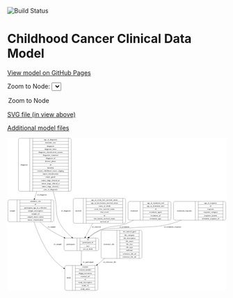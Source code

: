 <link rel='stylesheet' href="assets/style.css">
<link rel='stylesheet' href="https://unpkg.com/leaflet@1.5.1/dist/leaflet.css" integrity="sha512-xwE/Az9zrjBIphAcBb3F6JVqxf46+CDLwfLMHloNu6KEQCAWi6HcDUbeOfBIptF7tcCzusKFjFw2yuvEpDL9wQ==" crossorigin="">
<script type="text/javascript" src="https://code.jquery.com/jquery-3.2.1.min.js"></script>
<script type="text/javascript"  src="https://unpkg.com/leaflet@1.5.1/dist/leaflet.js"></script>
<script type="text/javascript" src="assets/actions.js"></script>

![Build Status](https://github.com/CBIIT/c3d-model/actions/workflows/model-test-and-deploy.yml/badge.svg)

# Childhood Cancer Clinical Data Model

[View model on GitHub Pages](https://cbiit.github.io/c3d-model/)


Zoom to Node: <select id="node_select">
  <option value="">Zoom to Node</option>
</select>
<div id="model"></div>

<p>
<a href="./model-desc/c3d-model.svg">SVG file (in view above)</a>
<p>
<a href="./model-desc">Additional model files</a>
<div id='graph' style='display:off;'>
<svg width="1613pt" height="1131pt"
 viewBox="0.00 0.00 1612.50 1131.00" xmlns="http://www.w3.org/2000/svg" xmlns:xlink="http://www.w3.org/1999/xlink">
<g id="graph0" class="graph" transform="scale(1 1) rotate(0) translate(4 1127)">
<title>Perl</title>
<polygon fill="#ffffff" stroke="transparent" points="-4,4 -4,-1127 1608.5,-1127 1608.5,4 -4,4"/>
<!-- diagnosis -->
<g id="node1" class="node">
<title>diagnosis</title>
<path fill="none" stroke="#000000" d="M89.5,-731.5C89.5,-731.5 454.5,-731.5 454.5,-731.5 460.5,-731.5 466.5,-737.5 466.5,-743.5 466.5,-743.5 466.5,-1110.5 466.5,-1110.5 466.5,-1116.5 460.5,-1122.5 454.5,-1122.5 454.5,-1122.5 89.5,-1122.5 89.5,-1122.5 83.5,-1122.5 77.5,-1116.5 77.5,-1110.5 77.5,-1110.5 77.5,-743.5 77.5,-743.5 77.5,-737.5 83.5,-731.5 89.5,-731.5"/>
<text text-anchor="middle" x="119.5" y="-923.3" font-family="Times,serif" font-size="14.00" fill="#000000">diagnosis</text>
<polyline fill="none" stroke="#000000" points="161.5,-731.5 161.5,-1122.5 "/>
<text text-anchor="middle" x="172" y="-923.3" font-family="Times,serif" font-size="14.00" fill="#000000"> </text>
<polyline fill="none" stroke="#000000" points="182.5,-731.5 182.5,-1122.5 "/>
<text text-anchor="middle" x="314" y="-1107.3" font-family="Times,serif" font-size="14.00" fill="#000000">age_at_diagnosis</text>
<polyline fill="none" stroke="#000000" points="182.5,-1099.5 445.5,-1099.5 "/>
<text text-anchor="middle" x="314" y="-1084.3" font-family="Times,serif" font-size="14.00" fill="#000000">anatomic_site</text>
<polyline fill="none" stroke="#000000" points="182.5,-1076.5 445.5,-1076.5 "/>
<text text-anchor="middle" x="314" y="-1061.3" font-family="Times,serif" font-size="14.00" fill="#000000">diagnosis</text>
<polyline fill="none" stroke="#000000" points="182.5,-1053.5 445.5,-1053.5 "/>
<text text-anchor="middle" x="314" y="-1038.3" font-family="Times,serif" font-size="14.00" fill="#000000">diagnosis_basis</text>
<polyline fill="none" stroke="#000000" points="182.5,-1030.5 445.5,-1030.5 "/>
<text text-anchor="middle" x="314" y="-1015.3" font-family="Times,serif" font-size="14.00" fill="#000000">diagnosis_classification_system</text>
<polyline fill="none" stroke="#000000" points="182.5,-1007.5 445.5,-1007.5 "/>
<text text-anchor="middle" x="314" y="-992.3" font-family="Times,serif" font-size="14.00" fill="#000000">diagnosis_comment</text>
<polyline fill="none" stroke="#000000" points="182.5,-984.5 445.5,-984.5 "/>
<text text-anchor="middle" x="314" y="-969.3" font-family="Times,serif" font-size="14.00" fill="#000000">diagnosis_id</text>
<polyline fill="none" stroke="#000000" points="182.5,-961.5 445.5,-961.5 "/>
<text text-anchor="middle" x="314" y="-946.3" font-family="Times,serif" font-size="14.00" fill="#000000">disease_phase</text>
<polyline fill="none" stroke="#000000" points="182.5,-938.5 445.5,-938.5 "/>
<text text-anchor="middle" x="314" y="-923.3" font-family="Times,serif" font-size="14.00" fill="#000000">id</text>
<polyline fill="none" stroke="#000000" points="182.5,-915.5 445.5,-915.5 "/>
<text text-anchor="middle" x="314" y="-900.3" font-family="Times,serif" font-size="14.00" fill="#000000">laterality</text>
<polyline fill="none" stroke="#000000" points="182.5,-892.5 445.5,-892.5 "/>
<text text-anchor="middle" x="314" y="-877.3" font-family="Times,serif" font-size="14.00" fill="#000000">toronto_childhood_cancer_staging</text>
<polyline fill="none" stroke="#000000" points="182.5,-869.5 445.5,-869.5 "/>
<text text-anchor="middle" x="314" y="-854.3" font-family="Times,serif" font-size="14.00" fill="#000000">tumor_classification</text>
<polyline fill="none" stroke="#000000" points="182.5,-846.5 445.5,-846.5 "/>
<text text-anchor="middle" x="314" y="-831.3" font-family="Times,serif" font-size="14.00" fill="#000000">tumor_grade</text>
<polyline fill="none" stroke="#000000" points="182.5,-823.5 445.5,-823.5 "/>
<text text-anchor="middle" x="314" y="-808.3" font-family="Times,serif" font-size="14.00" fill="#000000">tumor_stage_clinical_m</text>
<polyline fill="none" stroke="#000000" points="182.5,-800.5 445.5,-800.5 "/>
<text text-anchor="middle" x="314" y="-785.3" font-family="Times,serif" font-size="14.00" fill="#000000">tumor_stage_clinical_n</text>
<polyline fill="none" stroke="#000000" points="182.5,-777.5 445.5,-777.5 "/>
<text text-anchor="middle" x="314" y="-762.3" font-family="Times,serif" font-size="14.00" fill="#000000">tumor_stage_clinical_t</text>
<polyline fill="none" stroke="#000000" points="182.5,-754.5 445.5,-754.5 "/>
<text text-anchor="middle" x="314" y="-739.3" font-family="Times,serif" font-size="14.00" fill="#000000">year_of_diagnosis</text>
<polyline fill="none" stroke="#000000" points="445.5,-731.5 445.5,-1122.5 "/>
<text text-anchor="middle" x="456" y="-923.3" font-family="Times,serif" font-size="14.00" fill="#000000"> </text>
</g>
<!-- sample -->
<g id="node3" class="node">
<title>sample</title>
<path fill="none" stroke="#000000" d="M12,-507C12,-507 326,-507 326,-507 332,-507 338,-513 338,-519 338,-519 338,-656 338,-656 338,-662 332,-668 326,-668 326,-668 12,-668 12,-668 6,-668 0,-662 0,-656 0,-656 0,-519 0,-519 0,-513 6,-507 12,-507"/>
<text text-anchor="middle" x="34" y="-583.8" font-family="Times,serif" font-size="14.00" fill="#000000">sample</text>
<polyline fill="none" stroke="#000000" points="68,-507 68,-668 "/>
<text text-anchor="middle" x="78.5" y="-583.8" font-family="Times,serif" font-size="14.00" fill="#000000"> </text>
<polyline fill="none" stroke="#000000" points="89,-507 89,-668 "/>
<text text-anchor="middle" x="203" y="-652.8" font-family="Times,serif" font-size="14.00" fill="#000000">anatomic_site</text>
<polyline fill="none" stroke="#000000" points="89,-645 317,-645 "/>
<text text-anchor="middle" x="203" y="-629.8" font-family="Times,serif" font-size="14.00" fill="#000000">id</text>
<polyline fill="none" stroke="#000000" points="89,-622 317,-622 "/>
<text text-anchor="middle" x="203" y="-606.8" font-family="Times,serif" font-size="14.00" fill="#000000">participant_age_at_collection</text>
<polyline fill="none" stroke="#000000" points="89,-599 317,-599 "/>
<text text-anchor="middle" x="203" y="-583.8" font-family="Times,serif" font-size="14.00" fill="#000000">sample_description</text>
<polyline fill="none" stroke="#000000" points="89,-576 317,-576 "/>
<text text-anchor="middle" x="203" y="-560.8" font-family="Times,serif" font-size="14.00" fill="#000000">sample_id</text>
<polyline fill="none" stroke="#000000" points="89,-553 317,-553 "/>
<text text-anchor="middle" x="203" y="-537.8" font-family="Times,serif" font-size="14.00" fill="#000000">sample_tumor_status</text>
<polyline fill="none" stroke="#000000" points="89,-530 317,-530 "/>
<text text-anchor="middle" x="203" y="-514.8" font-family="Times,serif" font-size="14.00" fill="#000000">tumor_classification</text>
<polyline fill="none" stroke="#000000" points="317,-507 317,-668 "/>
<text text-anchor="middle" x="327.5" y="-583.8" font-family="Times,serif" font-size="14.00" fill="#000000"> </text>
</g>
<!-- diagnosis&#45;&gt;sample -->
<g id="edge1" class="edge">
<title>diagnosis&#45;&gt;sample</title>
<path fill="none" stroke="#000000" d="M212.6813,-731.4786C207.0365,-712.8729 201.5201,-694.6901 196.4118,-677.8526"/>
<polygon fill="#000000" stroke="#000000" points="199.706,-676.6545 193.4534,-668.1013 193.0074,-678.6868 199.706,-676.6545"/>
<text text-anchor="middle" x="250.5" y="-701.8" font-family="Times,serif" font-size="14.00" fill="#000000">of_diagnosis</text>
</g>
<!-- participant -->
<g id="node6" class="node">
<title>participant</title>
<path fill="none" stroke="#000000" d="M425.5,-294C425.5,-294 656.5,-294 656.5,-294 662.5,-294 668.5,-300 668.5,-306 668.5,-306 668.5,-374 668.5,-374 668.5,-380 662.5,-386 656.5,-386 656.5,-386 425.5,-386 425.5,-386 419.5,-386 413.5,-380 413.5,-374 413.5,-374 413.5,-306 413.5,-306 413.5,-300 419.5,-294 425.5,-294"/>
<text text-anchor="middle" x="461.5" y="-336.3" font-family="Times,serif" font-size="14.00" fill="#000000">participant</text>
<polyline fill="none" stroke="#000000" points="509.5,-294 509.5,-386 "/>
<text text-anchor="middle" x="520" y="-336.3" font-family="Times,serif" font-size="14.00" fill="#000000"> </text>
<polyline fill="none" stroke="#000000" points="530.5,-294 530.5,-386 "/>
<text text-anchor="middle" x="589" y="-370.8" font-family="Times,serif" font-size="14.00" fill="#000000">id</text>
<polyline fill="none" stroke="#000000" points="530.5,-363 647.5,-363 "/>
<text text-anchor="middle" x="589" y="-347.8" font-family="Times,serif" font-size="14.00" fill="#000000">participant_id</text>
<polyline fill="none" stroke="#000000" points="530.5,-340 647.5,-340 "/>
<text text-anchor="middle" x="589" y="-324.8" font-family="Times,serif" font-size="14.00" fill="#000000">race</text>
<polyline fill="none" stroke="#000000" points="530.5,-317 647.5,-317 "/>
<text text-anchor="middle" x="589" y="-301.8" font-family="Times,serif" font-size="14.00" fill="#000000">sex_at_birth</text>
<polyline fill="none" stroke="#000000" points="647.5,-294 647.5,-386 "/>
<text text-anchor="middle" x="658" y="-336.3" font-family="Times,serif" font-size="14.00" fill="#000000"> </text>
</g>
<!-- diagnosis&#45;&gt;participant -->
<g id="edge2" class="edge">
<title>diagnosis&#45;&gt;participant</title>
<path fill="none" stroke="#000000" d="M333.4132,-731.3403C338.2352,-714.0397 342.8402,-696.7449 347,-680 367.1952,-598.7064 343.3134,-568.7663 383,-495 404.2312,-455.5373 438.9063,-419.8634 470.3712,-392.7155"/>
<polygon fill="#000000" stroke="#000000" points="472.9275,-395.1368 478.2914,-386.0001 468.4005,-389.7976 472.9275,-395.1368"/>
<text text-anchor="middle" x="427.5" y="-583.8" font-family="Times,serif" font-size="14.00" fill="#000000">of_diagnosis</text>
</g>
<!-- survival -->
<g id="node2" class="node">
<title>survival</title>
<path fill="none" stroke="#000000" d="M493.5,-495.5C493.5,-495.5 854.5,-495.5 854.5,-495.5 860.5,-495.5 866.5,-501.5 866.5,-507.5 866.5,-507.5 866.5,-667.5 866.5,-667.5 866.5,-673.5 860.5,-679.5 854.5,-679.5 854.5,-679.5 493.5,-679.5 493.5,-679.5 487.5,-679.5 481.5,-673.5 481.5,-667.5 481.5,-667.5 481.5,-507.5 481.5,-507.5 481.5,-501.5 487.5,-495.5 493.5,-495.5"/>
<text text-anchor="middle" x="518.5" y="-583.8" font-family="Times,serif" font-size="14.00" fill="#000000">survival</text>
<polyline fill="none" stroke="#000000" points="555.5,-495.5 555.5,-679.5 "/>
<text text-anchor="middle" x="566" y="-583.8" font-family="Times,serif" font-size="14.00" fill="#000000"> </text>
<polyline fill="none" stroke="#000000" points="576.5,-495.5 576.5,-679.5 "/>
<text text-anchor="middle" x="711" y="-664.3" font-family="Times,serif" font-size="14.00" fill="#000000">age_at_event_free_survival_status</text>
<polyline fill="none" stroke="#000000" points="576.5,-656.5 845.5,-656.5 "/>
<text text-anchor="middle" x="711" y="-641.3" font-family="Times,serif" font-size="14.00" fill="#000000">age_at_last_known_survival_status</text>
<polyline fill="none" stroke="#000000" points="576.5,-633.5 845.5,-633.5 "/>
<text text-anchor="middle" x="711" y="-618.3" font-family="Times,serif" font-size="14.00" fill="#000000">cause_of_death</text>
<polyline fill="none" stroke="#000000" points="576.5,-610.5 845.5,-610.5 "/>
<text text-anchor="middle" x="711" y="-595.3" font-family="Times,serif" font-size="14.00" fill="#000000">event_free_survival_status</text>
<polyline fill="none" stroke="#000000" points="576.5,-587.5 845.5,-587.5 "/>
<text text-anchor="middle" x="711" y="-572.3" font-family="Times,serif" font-size="14.00" fill="#000000">first_event</text>
<polyline fill="none" stroke="#000000" points="576.5,-564.5 845.5,-564.5 "/>
<text text-anchor="middle" x="711" y="-549.3" font-family="Times,serif" font-size="14.00" fill="#000000">id</text>
<polyline fill="none" stroke="#000000" points="576.5,-541.5 845.5,-541.5 "/>
<text text-anchor="middle" x="711" y="-526.3" font-family="Times,serif" font-size="14.00" fill="#000000">last_known_survival_status</text>
<polyline fill="none" stroke="#000000" points="576.5,-518.5 845.5,-518.5 "/>
<text text-anchor="middle" x="711" y="-503.3" font-family="Times,serif" font-size="14.00" fill="#000000">survival_id</text>
<polyline fill="none" stroke="#000000" points="845.5,-495.5 845.5,-679.5 "/>
<text text-anchor="middle" x="856" y="-583.8" font-family="Times,serif" font-size="14.00" fill="#000000"> </text>
</g>
<!-- survival&#45;&gt;participant -->
<g id="edge6" class="edge">
<title>survival&#45;&gt;participant</title>
<path fill="none" stroke="#000000" d="M624.4757,-495.3401C606.3374,-461.5865 586.3933,-424.4724 570.5492,-394.9881"/>
<polygon fill="#000000" stroke="#000000" points="573.5869,-393.2469 565.7702,-386.095 567.4208,-396.5604 573.5869,-393.2469"/>
<text text-anchor="middle" x="651.5" y="-465.8" font-family="Times,serif" font-size="14.00" fill="#000000">of_survival</text>
</g>
<!-- sample&#45;&gt;participant -->
<g id="edge4" class="edge">
<title>sample&#45;&gt;participant</title>
<path fill="none" stroke="#000000" d="M236.3638,-506.8932C251.9856,-490.8595 269.2642,-474.9854 287,-462 325.3362,-433.9319 371.1435,-409.6011 413.235,-390.2118"/>
<polygon fill="#000000" stroke="#000000" points="414.7843,-393.3522 422.436,-386.024 411.8844,-386.981 414.7843,-393.3522"/>
<text text-anchor="middle" x="323.5" y="-465.8" font-family="Times,serif" font-size="14.00" fill="#000000">of_sample</text>
</g>
<!-- study -->
<g id="node7" class="node">
<title>study</title>
<path fill="none" stroke="#000000" d="M431.5,-.5C431.5,-.5 650.5,-.5 650.5,-.5 656.5,-.5 662.5,-6.5 662.5,-12.5 662.5,-12.5 662.5,-172.5 662.5,-172.5 662.5,-178.5 656.5,-184.5 650.5,-184.5 650.5,-184.5 431.5,-184.5 431.5,-184.5 425.5,-184.5 419.5,-178.5 419.5,-172.5 419.5,-172.5 419.5,-12.5 419.5,-12.5 419.5,-6.5 425.5,-.5 431.5,-.5"/>
<text text-anchor="middle" x="447.5" y="-88.8" font-family="Times,serif" font-size="14.00" fill="#000000">study</text>
<polyline fill="none" stroke="#000000" points="475.5,-.5 475.5,-184.5 "/>
<text text-anchor="middle" x="486" y="-88.8" font-family="Times,serif" font-size="14.00" fill="#000000"> </text>
<polyline fill="none" stroke="#000000" points="496.5,-.5 496.5,-184.5 "/>
<text text-anchor="middle" x="569" y="-169.3" font-family="Times,serif" font-size="14.00" fill="#000000">consent</text>
<polyline fill="none" stroke="#000000" points="496.5,-161.5 641.5,-161.5 "/>
<text text-anchor="middle" x="569" y="-146.3" font-family="Times,serif" font-size="14.00" fill="#000000">consent_number</text>
<polyline fill="none" stroke="#000000" points="496.5,-138.5 641.5,-138.5 "/>
<text text-anchor="middle" x="569" y="-123.3" font-family="Times,serif" font-size="14.00" fill="#000000">dbgap_accession</text>
<polyline fill="none" stroke="#000000" points="496.5,-115.5 641.5,-115.5 "/>
<text text-anchor="middle" x="569" y="-100.3" font-family="Times,serif" font-size="14.00" fill="#000000">external_url</text>
<polyline fill="none" stroke="#000000" points="496.5,-92.5 641.5,-92.5 "/>
<text text-anchor="middle" x="569" y="-77.3" font-family="Times,serif" font-size="14.00" fill="#000000">id</text>
<polyline fill="none" stroke="#000000" points="496.5,-69.5 641.5,-69.5 "/>
<text text-anchor="middle" x="569" y="-54.3" font-family="Times,serif" font-size="14.00" fill="#000000">study_description</text>
<polyline fill="none" stroke="#000000" points="496.5,-46.5 641.5,-46.5 "/>
<text text-anchor="middle" x="569" y="-31.3" font-family="Times,serif" font-size="14.00" fill="#000000">study_id</text>
<polyline fill="none" stroke="#000000" points="496.5,-23.5 641.5,-23.5 "/>
<text text-anchor="middle" x="569" y="-8.3" font-family="Times,serif" font-size="14.00" fill="#000000">study_name</text>
<polyline fill="none" stroke="#000000" points="641.5,-.5 641.5,-184.5 "/>
<text text-anchor="middle" x="652" y="-88.8" font-family="Times,serif" font-size="14.00" fill="#000000"> </text>
</g>
<!-- sample&#45;&gt;study -->
<g id="edge5" class="edge">
<title>sample&#45;&gt;study</title>
<path fill="none" stroke="#000000" d="M192.2752,-506.97C217.2609,-430.8883 262.8011,-316.7054 331,-236 353.5034,-209.3699 382.1018,-185.5161 410.8949,-165.2592"/>
<polygon fill="#000000" stroke="#000000" points="413.185,-167.9311 419.4216,-159.3663 409.2051,-162.1725 413.185,-167.9311"/>
<text text-anchor="middle" x="367.5" y="-336.3" font-family="Times,serif" font-size="14.00" fill="#000000">of_sample</text>
</g>
<!-- treatment -->
<g id="node4" class="node">
<title>treatment</title>
<path fill="none" stroke="#000000" d="M897,-518.5C897,-518.5 1189,-518.5 1189,-518.5 1195,-518.5 1201,-524.5 1201,-530.5 1201,-530.5 1201,-644.5 1201,-644.5 1201,-650.5 1195,-656.5 1189,-656.5 1189,-656.5 897,-656.5 897,-656.5 891,-656.5 885,-650.5 885,-644.5 885,-644.5 885,-530.5 885,-530.5 885,-524.5 891,-518.5 897,-518.5"/>
<text text-anchor="middle" x="929.5" y="-583.8" font-family="Times,serif" font-size="14.00" fill="#000000">treatment</text>
<polyline fill="none" stroke="#000000" points="974,-518.5 974,-656.5 "/>
<text text-anchor="middle" x="984.5" y="-583.8" font-family="Times,serif" font-size="14.00" fill="#000000"> </text>
<polyline fill="none" stroke="#000000" points="995,-518.5 995,-656.5 "/>
<text text-anchor="middle" x="1087.5" y="-641.3" font-family="Times,serif" font-size="14.00" fill="#000000">age_at_treatment_end</text>
<polyline fill="none" stroke="#000000" points="995,-633.5 1180,-633.5 "/>
<text text-anchor="middle" x="1087.5" y="-618.3" font-family="Times,serif" font-size="14.00" fill="#000000">age_at_treatment_start</text>
<polyline fill="none" stroke="#000000" points="995,-610.5 1180,-610.5 "/>
<text text-anchor="middle" x="1087.5" y="-595.3" font-family="Times,serif" font-size="14.00" fill="#000000">id</text>
<polyline fill="none" stroke="#000000" points="995,-587.5 1180,-587.5 "/>
<text text-anchor="middle" x="1087.5" y="-572.3" font-family="Times,serif" font-size="14.00" fill="#000000">treatment_agent</text>
<polyline fill="none" stroke="#000000" points="995,-564.5 1180,-564.5 "/>
<text text-anchor="middle" x="1087.5" y="-549.3" font-family="Times,serif" font-size="14.00" fill="#000000">treatment_id</text>
<polyline fill="none" stroke="#000000" points="995,-541.5 1180,-541.5 "/>
<text text-anchor="middle" x="1087.5" y="-526.3" font-family="Times,serif" font-size="14.00" fill="#000000">treatment_type</text>
<polyline fill="none" stroke="#000000" points="1180,-518.5 1180,-656.5 "/>
<text text-anchor="middle" x="1190.5" y="-583.8" font-family="Times,serif" font-size="14.00" fill="#000000"> </text>
</g>
<!-- treatment&#45;&gt;participant -->
<g id="edge7" class="edge">
<title>treatment&#45;&gt;participant</title>
<path fill="none" stroke="#000000" d="M926.4118,-518.4639C909.484,-509.8744 892.0218,-501.7533 875,-495 790.5327,-461.4879 758.7278,-483.7284 677,-444 649.3805,-430.574 621.9027,-411.0453 598.951,-392.5267"/>
<polygon fill="#000000" stroke="#000000" points="600.9806,-389.6648 591.0286,-386.0303 596.542,-395.0776 600.9806,-389.6648"/>
<text text-anchor="middle" x="858" y="-465.8" font-family="Times,serif" font-size="14.00" fill="#000000">of_treatment</text>
</g>
<!-- reference_file -->
<g id="node5" class="node">
<title>reference_file</title>
<path fill="none" stroke="#000000" d="M698.5,-236.5C698.5,-236.5 975.5,-236.5 975.5,-236.5 981.5,-236.5 987.5,-242.5 987.5,-248.5 987.5,-248.5 987.5,-431.5 987.5,-431.5 987.5,-437.5 981.5,-443.5 975.5,-443.5 975.5,-443.5 698.5,-443.5 698.5,-443.5 692.5,-443.5 686.5,-437.5 686.5,-431.5 686.5,-431.5 686.5,-248.5 686.5,-248.5 686.5,-242.5 692.5,-236.5 698.5,-236.5"/>
<text text-anchor="middle" x="744.5" y="-336.3" font-family="Times,serif" font-size="14.00" fill="#000000">reference_file</text>
<polyline fill="none" stroke="#000000" points="802.5,-236.5 802.5,-443.5 "/>
<text text-anchor="middle" x="813" y="-336.3" font-family="Times,serif" font-size="14.00" fill="#000000"> </text>
<polyline fill="none" stroke="#000000" points="823.5,-236.5 823.5,-443.5 "/>
<text text-anchor="middle" x="895" y="-428.3" font-family="Times,serif" font-size="14.00" fill="#000000">dcf_indexd_guid</text>
<polyline fill="none" stroke="#000000" points="823.5,-420.5 966.5,-420.5 "/>
<text text-anchor="middle" x="895" y="-405.3" font-family="Times,serif" font-size="14.00" fill="#000000">file_category</text>
<polyline fill="none" stroke="#000000" points="823.5,-397.5 966.5,-397.5 "/>
<text text-anchor="middle" x="895" y="-382.3" font-family="Times,serif" font-size="14.00" fill="#000000">file_description</text>
<polyline fill="none" stroke="#000000" points="823.5,-374.5 966.5,-374.5 "/>
<text text-anchor="middle" x="895" y="-359.3" font-family="Times,serif" font-size="14.00" fill="#000000">file_name</text>
<polyline fill="none" stroke="#000000" points="823.5,-351.5 966.5,-351.5 "/>
<text text-anchor="middle" x="895" y="-336.3" font-family="Times,serif" font-size="14.00" fill="#000000">file_size</text>
<polyline fill="none" stroke="#000000" points="823.5,-328.5 966.5,-328.5 "/>
<text text-anchor="middle" x="895" y="-313.3" font-family="Times,serif" font-size="14.00" fill="#000000">file_type</text>
<polyline fill="none" stroke="#000000" points="823.5,-305.5 966.5,-305.5 "/>
<text text-anchor="middle" x="895" y="-290.3" font-family="Times,serif" font-size="14.00" fill="#000000">md5sum</text>
<polyline fill="none" stroke="#000000" points="823.5,-282.5 966.5,-282.5 "/>
<text text-anchor="middle" x="895" y="-267.3" font-family="Times,serif" font-size="14.00" fill="#000000">reference_file_id</text>
<polyline fill="none" stroke="#000000" points="823.5,-259.5 966.5,-259.5 "/>
<text text-anchor="middle" x="895" y="-244.3" font-family="Times,serif" font-size="14.00" fill="#000000">reference_file_url</text>
<polyline fill="none" stroke="#000000" points="966.5,-236.5 966.5,-443.5 "/>
<text text-anchor="middle" x="977" y="-336.3" font-family="Times,serif" font-size="14.00" fill="#000000"> </text>
</g>
<!-- reference_file&#45;&gt;study -->
<g id="edge9" class="edge">
<title>reference_file&#45;&gt;study</title>
<path fill="none" stroke="#000000" d="M713.1844,-236.4718C695.3249,-221.5386 676.9825,-206.2016 659.2356,-191.3625"/>
<polygon fill="#000000" stroke="#000000" points="661.0442,-188.3125 651.1274,-184.5829 656.5539,-193.6826 661.0442,-188.3125"/>
<text text-anchor="middle" x="749.5" y="-206.8" font-family="Times,serif" font-size="14.00" fill="#000000">of_reference_file</text>
</g>
<!-- participant&#45;&gt;study -->
<g id="edge3" class="edge">
<title>participant&#45;&gt;study</title>
<path fill="none" stroke="#000000" d="M541,-293.7375C541,-265.8494 541,-229.176 541,-194.7844"/>
<polygon fill="#000000" stroke="#000000" points="544.5001,-194.677 541,-184.677 537.5001,-194.6771 544.5001,-194.677"/>
<text text-anchor="middle" x="591.5" y="-206.8" font-family="Times,serif" font-size="14.00" fill="#000000">of_participant</text>
</g>
<!-- treatment_response -->
<g id="node8" class="node">
<title>treatment_response</title>
<path fill="none" stroke="#000000" d="M1231.5,-518.5C1231.5,-518.5 1592.5,-518.5 1592.5,-518.5 1598.5,-518.5 1604.5,-524.5 1604.5,-530.5 1604.5,-530.5 1604.5,-644.5 1604.5,-644.5 1604.5,-650.5 1598.5,-656.5 1592.5,-656.5 1592.5,-656.5 1231.5,-656.5 1231.5,-656.5 1225.5,-656.5 1219.5,-650.5 1219.5,-644.5 1219.5,-644.5 1219.5,-530.5 1219.5,-530.5 1219.5,-524.5 1225.5,-518.5 1231.5,-518.5"/>
<text text-anchor="middle" x="1300" y="-583.8" font-family="Times,serif" font-size="14.00" fill="#000000">treatment_response</text>
<polyline fill="none" stroke="#000000" points="1380.5,-518.5 1380.5,-656.5 "/>
<text text-anchor="middle" x="1391" y="-583.8" font-family="Times,serif" font-size="14.00" fill="#000000"> </text>
<polyline fill="none" stroke="#000000" points="1401.5,-518.5 1401.5,-656.5 "/>
<text text-anchor="middle" x="1492.5" y="-641.3" font-family="Times,serif" font-size="14.00" fill="#000000">age_at_response</text>
<polyline fill="none" stroke="#000000" points="1401.5,-633.5 1583.5,-633.5 "/>
<text text-anchor="middle" x="1492.5" y="-618.3" font-family="Times,serif" font-size="14.00" fill="#000000">id</text>
<polyline fill="none" stroke="#000000" points="1401.5,-610.5 1583.5,-610.5 "/>
<text text-anchor="middle" x="1492.5" y="-595.3" font-family="Times,serif" font-size="14.00" fill="#000000">response</text>
<polyline fill="none" stroke="#000000" points="1401.5,-587.5 1583.5,-587.5 "/>
<text text-anchor="middle" x="1492.5" y="-572.3" font-family="Times,serif" font-size="14.00" fill="#000000">response_category</text>
<polyline fill="none" stroke="#000000" points="1401.5,-564.5 1583.5,-564.5 "/>
<text text-anchor="middle" x="1492.5" y="-549.3" font-family="Times,serif" font-size="14.00" fill="#000000">response_system</text>
<polyline fill="none" stroke="#000000" points="1401.5,-541.5 1583.5,-541.5 "/>
<text text-anchor="middle" x="1492.5" y="-526.3" font-family="Times,serif" font-size="14.00" fill="#000000">treatment_response_id</text>
<polyline fill="none" stroke="#000000" points="1583.5,-518.5 1583.5,-656.5 "/>
<text text-anchor="middle" x="1594" y="-583.8" font-family="Times,serif" font-size="14.00" fill="#000000"> </text>
</g>
<!-- treatment_response&#45;&gt;participant -->
<g id="edge8" class="edge">
<title>treatment_response&#45;&gt;participant</title>
<path fill="none" stroke="#000000" d="M1276.7663,-518.4607C1254.874,-509.3709 1232.1228,-501.1062 1210,-495 1080.2716,-459.193 1042.9939,-474.54 909,-462 857.5145,-457.1816 725.3014,-462.4647 677,-444 647.067,-432.5572 618.225,-412.3069 594.864,-392.6971"/>
<polygon fill="#000000" stroke="#000000" points="597.0264,-389.9407 587.1581,-386.085 592.4681,-395.2532 597.0264,-389.9407"/>
<text text-anchor="middle" x="1213" y="-465.8" font-family="Times,serif" font-size="14.00" fill="#000000">of_treatment_response</text>
</g>
</g>
</svg>
</div>
